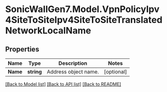 # SonicWallGen7.Model.VpnPolicyIpv4SiteToSiteIpv4SiteToSiteTranslatedNetworkLocalName

## Properties

Name | Type | Description | Notes
------------ | ------------- | ------------- | -------------
**Name** | **string** | Address object name. | [optional] 

[[Back to Model list]](../README.md#documentation-for-models) [[Back to API list]](../README.md#documentation-for-api-endpoints) [[Back to README]](../README.md)

